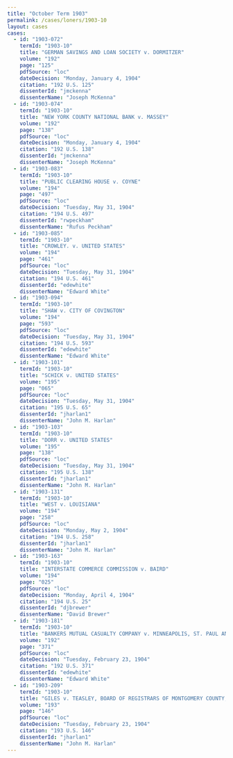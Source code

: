 ```yaml
---
title: "October Term 1903"
permalink: /cases/loners/1903-10
layout: cases
cases:
  - id: "1903-072"
    termId: "1903-10"
    title: "GERMAN SAVINGS AND LOAN SOCIETY v. DORMITZER"
    volume: "192"
    page: "125"
    pdfSource: "loc"
    dateDecision: "Monday, January 4, 1904"
    citation: "192 U.S. 125"
    dissenterId: "jmckenna"
    dissenterName: "Joseph McKenna"
  - id: "1903-074"
    termId: "1903-10"
    title: "NEW YORK COUNTY NATIONAL BANK v. MASSEY"
    volume: "192"
    page: "138"
    pdfSource: "loc"
    dateDecision: "Monday, January 4, 1904"
    citation: "192 U.S. 138"
    dissenterId: "jmckenna"
    dissenterName: "Joseph McKenna"
  - id: "1903-083"
    termId: "1903-10"
    title: "PUBLIC CLEARING HOUSE v. COYNE"
    volume: "194"
    page: "497"
    pdfSource: "loc"
    dateDecision: "Tuesday, May 31, 1904"
    citation: "194 U.S. 497"
    dissenterId: "rwpeckham"
    dissenterName: "Rufus Peckham"
  - id: "1903-085"
    termId: "1903-10"
    title: "CROWLEY. v. UNITED STATES"
    volume: "194"
    page: "461"
    pdfSource: "loc"
    dateDecision: "Tuesday, May 31, 1904"
    citation: "194 U.S. 461"
    dissenterId: "edewhite"
    dissenterName: "Edward White"
  - id: "1903-094"
    termId: "1903-10"
    title: "SHAW v. CITY OF COVINGTON"
    volume: "194"
    page: "593"
    pdfSource: "loc"
    dateDecision: "Tuesday, May 31, 1904"
    citation: "194 U.S. 593"
    dissenterId: "edewhite"
    dissenterName: "Edward White"
  - id: "1903-101"
    termId: "1903-10"
    title: "SCHICK v. UNITED STATES"
    volume: "195"
    page: "065"
    pdfSource: "loc"
    dateDecision: "Tuesday, May 31, 1904"
    citation: "195 U.S. 65"
    dissenterId: "jharlan1"
    dissenterName: "John M. Harlan"
  - id: "1903-103"
    termId: "1903-10"
    title: "DORR v. UNITED STATES"
    volume: "195"
    page: "138"
    pdfSource: "loc"
    dateDecision: "Tuesday, May 31, 1904"
    citation: "195 U.S. 138"
    dissenterId: "jharlan1"
    dissenterName: "John M. Harlan"
  - id: "1903-131"
    termId: "1903-10"
    title: "WEST v. LOUISIANA"
    volume: "194"
    page: "258"
    pdfSource: "loc"
    dateDecision: "Monday, May 2, 1904"
    citation: "194 U.S. 258"
    dissenterId: "jharlan1"
    dissenterName: "John M. Harlan"
  - id: "1903-163"
    termId: "1903-10"
    title: "INTERSTATE COMMERCE COMMISSION v. BAIRD"
    volume: "194"
    page: "025"
    pdfSource: "loc"
    dateDecision: "Monday, April 4, 1904"
    citation: "194 U.S. 25"
    dissenterId: "djbrewer"
    dissenterName: "David Brewer"
  - id: "1903-181"
    termId: "1903-10"
    title: "BANKERS MUTUAL CASUALTY COMPANY v. MINNEAPOLIS, ST. PAUL AND SAULT SAINTE MARIE RAILWAY COMPANY"
    volume: "192"
    page: "371"
    pdfSource: "loc"
    dateDecision: "Tuesday, February 23, 1904"
    citation: "192 U.S. 371"
    dissenterId: "edewhite"
    dissenterName: "Edward White"
  - id: "1903-209"
    termId: "1903-10"
    title: "GILES v. TEASLEY, BOARD OF REGISTRARS OF MONTGOMERY COUNTY, ALABAMA"
    volume: "193"
    page: "146"
    pdfSource: "loc"
    dateDecision: "Tuesday, February 23, 1904"
    citation: "193 U.S. 146"
    dissenterId: "jharlan1"
    dissenterName: "John M. Harlan"
---
```

